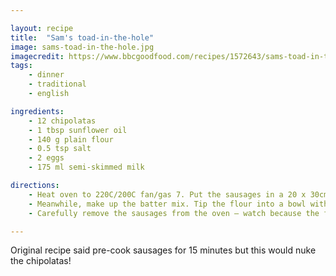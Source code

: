 ```yaml
---

layout: recipe
title:  "Sam's toad-in-the-hole"
image: sams-toad-in-the-hole.jpg
imagecredit: https://www.bbcgoodfood.com/recipes/1572643/sams-toad-in-the-hole
tags:
    - dinner
    - traditional
    - english

ingredients:
    - 12 chipolatas
    - 1 tbsp sunflower oil
    - 140 g plain flour
    - 0.5 tsp salt
    - 2 eggs
    - 175 ml semi-skimmed milk

directions:
    - Heat oven to 220C/200C fan/gas 7. Put the sausages in a 20 x 30cm roasting tin with the oil, then bake for 5 mins.
    - Meanwhile, make up the batter mix. Tip the flour into a bowl with the salt, make a well in the middle and crack both eggs into it. Use an electric whisk to mix it together, then slowly add the milk, whisking all the time. Leave to  stand until the sausages are nice and brown.
    - Carefully remove the sausages from the oven – watch because the fat will be sizzling hot – but if it isn’t, put the tin on the hob for a few mins until it is. Pour in the batter mix, transfer to the top shelf of the oven, then cook     for 25-30 mins, until risen and golden. Serve with gravy and Sam’s favourite veg – broccoli.

---
```


Original recipe said pre-cook sausages for 15 minutes but this would nuke the chipolatas!
